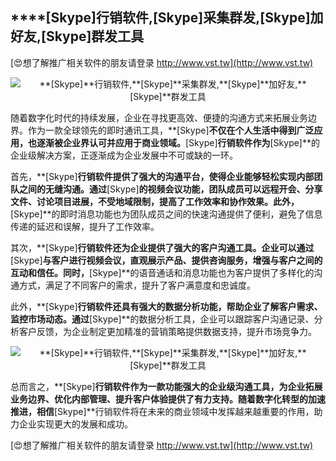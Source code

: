 ## ****[Skype]**行销软件,**[Skype]**采集群发,**[Skype]**加好友,**[Skype]**群发工具**

[😍想了解推广相关软件的朋友请登录 http://www.vst.tw](http://www.vst.tw)

 <center><img src="https://vst.tw/MP4/tuiguang/png/0.png" alt="**[Skype]**行销软件,**[Skype]**采集群发,**[Skype]**加好友,**[Skype]**群发工具"></center>

随着数字化时代的持续发展，企业在寻找更高效、便捷的沟通方式来拓展业务边界。作为一款全球领先的即时通讯工具，**[Skype]**不仅在个人生活中得到广泛应用，也逐渐被企业界认可并应用于商业领域。**[Skype]**行销软件作为**[Skype]**的企业级解决方案，正逐渐成为企业发展中不可或缺的一环。

首先，**[Skype]**行销软件提供了强大的沟通平台，使得企业能够轻松实现内部团队之间的无缝沟通。通过**[Skype]**的视频会议功能，团队成员可以远程开会、分享文件、讨论项目进展，不受地域限制，提高了工作效率和协作效果。此外，**[Skype]**的即时消息功能也为团队成员之间的快速沟通提供了便利，避免了信息传递的延迟和误解，提升了工作效率。

其次，**[Skype]**行销软件还为企业提供了强大的客户沟通工具。企业可以通过**[Skype]**与客户进行视频会议，直观展示产品、提供咨询服务，增强与客户之间的互动和信任。同时，**[Skype]**的语音通话和消息功能也为客户提供了多样化的沟通方式，满足了不同客户的需求，提升了客户满意度和忠诚度。

此外，**[Skype]**行销软件还具有强大的数据分析功能，帮助企业了解客户需求、监控市场动态。通过**[Skype]**的数据分析工具，企业可以跟踪客户沟通记录、分析客户反馈，为企业制定更加精准的营销策略提供数据支持，提升市场竞争力。

 <center><img src="https://vst.tw/MP4/tuiguang/png/7.png" alt="**[Skype]**行销软件,**[Skype]**采集群发,**[Skype]**加好友,**[Skype]**群发工具"></center>

总而言之，**[Skype]**行销软件作为一款功能强大的企业级沟通工具，为企业拓展业务边界、优化内部管理、提升客户体验提供了有力支持。随着数字化转型的加速推进，相信**[Skype]**行销软件将在未来的商业领域中发挥越来越重要的作用，助力企业实现更大的发展和成功。

[😍想了解推广相关软件的朋友请登录 http://www.vst.tw](http://www.vst.tw)



